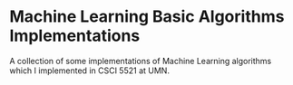 # Machine Learning Basic Algorithms Implementations

A collection of some implementations of Machine Learning algorithms which I implemented in CSCI 5521 at UMN.
